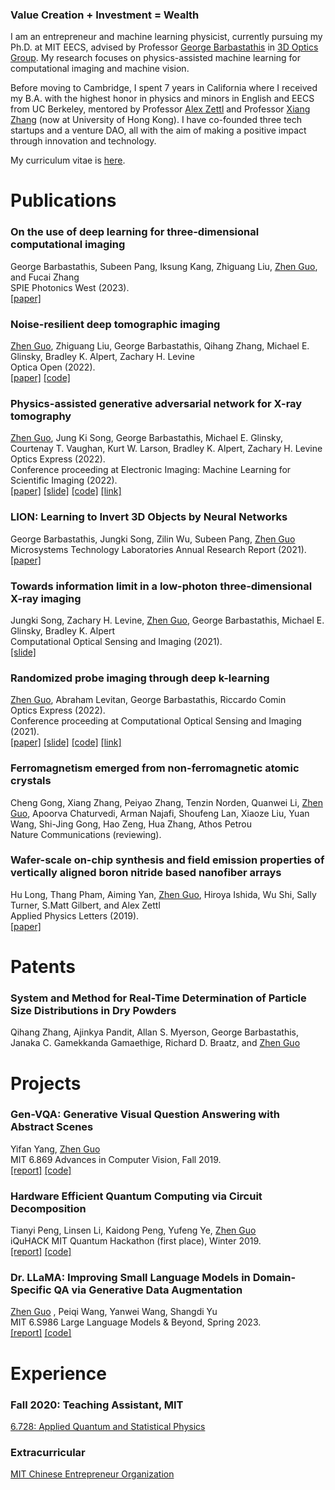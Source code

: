 ### **Value Creation + Investment = Wealth**

I am an entrepreneur and machine learning physicist, currently pursuing my Ph.D. at MIT EECS, advised by Professor [George Barbastathis](https://meche.mit.edu/people/faculty/gbarb@mit.edu) in [3D Optics Group](http://optics.mit.edu/). My research focuses on physics-assisted machine learning for computational imaging and machine vision.

Before moving to Cambridge, I spent 7 years in California where I received my B.A. with the highest honor in physics and minors in English and EECS from UC Berkeley, mentored by Professor [Alex Zettl](https://www.ocf.berkeley.edu/~jode/) and Professor [Xiang Zhang](https://xlab.hku.hk/) (now at University of Hong Kong). I have co-founded three tech startups and a venture DAO, all with the aim of making a positive impact through innovation and technology.

My curriculum vitae is [here](./misc/CV_zguo.pdf).

# Publications

### **On the use of deep learning for three-dimensional computational imaging**
George Barbastathis, Subeen Pang, Iksung Kang, Zhiguang Liu, <ins>Zhen Guo</ins>, and Fucai Zhang   
SPIE Photonics West (2023).   
[[paper]](https://www.spiedigitallibrary.org/conference-proceedings-of-spie/12445/2655261/On-the-use-of-deep-learning-for-three-dimensional-computational/10.1117/12.2655261.short?SSO=1)

### **Noise-resilient deep tomographic imaging**
<ins>Zhen Guo</ins>, Zhiguang Liu, George Barbastathis, Qihang Zhang, Michael E. Glinsky, Bradley K. Alpert, Zachary H. Levine  
Optica Open (2022).   
[[paper]](https://preprints.opticaopen.org/articles/preprint/Noise-resilient_deep_tomographic_imaging/21931557) [[code]](https://github.com/zguo0525/Noise-resilience-deep-reconstruction-for-X-ray-Tomography)

### **Physics-assisted generative adversarial network for X-ray tomography**
<ins>Zhen Guo</ins>,  Jung Ki Song, George Barbastathis, Michael E. Glinsky, Courtenay T. Vaughan, Kurt W. Larson, Bradley K. Alpert, Zachary H. Levine   
Optics Express (2022).      
Conference proceeding at Electronic Imaging: Machine Learning for Scientific Imaging (2022).           
[[paper]](./papers/PGAN.pdf) [[slide]](./slides/PGAN.pdf) [[code]](https://github.com/zguo0525/Physics-assisted-Generative-Adversarial-Network-for-X-Ray-Tomography) [[link]](https://library.imaging.org/ei/articles/34/5/MLSI-202)

### **LION: Learning to Invert 3D Objects by Neural Networks**
George Barbastathis, Jungki Song, Zilin Wu, Subeen Pang, <ins>Zhen Guo</ins>  
Microsystems Technology Laboratories Annual Research Report (2021).  
[[paper]](./papers/lion.pdf)

### **Towards information limit in a low-photon three-dimensional X-ray imaging**
Jungki Song, Zachary H. Levine, <ins>Zhen Guo</ins>, George Barbastathis, Michael E. Glinsky, Bradley K. Alpert   
Computational Optical Sensing and Imaging (2021).  
[[slide]](./slides/limit.pdf)

### **Randomized probe imaging through deep k-learning**
<ins>Zhen Guo</ins>,  Abraham Levitan, George Barbastathis, Riccardo Comin  
Optics Express (2022).      
Conference proceeding at Computational Optical Sensing and Imaging (2021).     
[[paper]](./papers/RPI.pdf) [[slide]](./slides/RQE.pdf) [[code]](https://github.com/zguo0525/Randomized-probe-imaging-through-deep-k-learning) [[link]](https://opg.optica.org/abstract.cfm?uri=COSI-2021-CTh7A.6)

### **Ferromagnetism emerged from non-ferromagnetic atomic crystals**
Cheng Gong, Xiang Zhang, Peiyao Zhang, Tenzin Norden, Quanwei Li, <ins>Zhen Guo</ins>, Apoorva Chaturvedi, Arman Najafi, Shoufeng Lan, Xiaoze Liu, Yuan Wang, Shi-Jing Gong, Hao Zeng, Hua Zhang, Athos Petrou  
Nature Communications (reviewing).

### **Wafer-scale on-chip synthesis and field emission properties of vertically aligned boron nitride based nanofiber arrays**
Hu Long, Thang Pham, Aiming Yan, <ins>Zhen Guo</ins>, Hiroya Ishida, Wu Shi, Sally Turner, S.Matt Gilbert, and Alex Zettl   
Applied Physics Letters (2019).   
[[paper]](./papers/wafer.pdf)

# Patents
### **System and Method for Real-Time Determination of Particle Size Distributions in Dry Powders**   
Qihang Zhang, Ajinkya Pandit, Allan S. Myerson, George Barbastathis, Janaka C. Gamekkanda Gamaethige, Richard D. Braatz, and <ins>Zhen Guo</ins>

# Projects
### **Gen-VQA: Generative Visual Question Answering with Abstract Scenes**    
Yifan Yang, <ins>Zhen Guo</ins>  
MIT 6.869 Advances in Computer Vision, Fall 2019.     
[[report]](https://github.com/Yang-YiFan/vqa-gan/6_869_Final_Project.pdf) [[code]](https://github.com/Yang-YiFan/vqa-gan)

### **Hardware Efficient Quantum Computing via Circuit Decomposition**    
Tianyi Peng, Linsen Li, Kaidong Peng, Yufeng Ye, <ins>Zhen Guo</ins>    
iQuHACK MIT Quantum Hackathon (first place), Winter 2019.    
[[report]](https://github.com/zguo0525/Hardware-Efficient-Quantum-Computing-via-Circuit-Decomposition) [[code]](https://github.com/zguo0525/Hardware-Efficient-Quantum-Computing-via-Circuit-Decomposition)

### **Dr. LLaMA: Improving Small Language Models in Domain-Specific QA via Generative Data Augmentation**    
<ins>Zhen Guo</ins> , Peiqi Wang, Yanwei Wang, Shangdi Yu      
MIT 6.S986 Large Language Models & Beyond, Spring 2023.     
[[report]](https://arxiv.org/abs/2305.07804) [[code]](https://github.com/zguo0525/Dr.llama)

# Experience

### Fall 2020: **Teaching Assistant, MIT**
[6.728: Applied Quantum and Statistical Physics](https://ocw.mit.edu/courses/6-728-applied-quantum-and-statistical-physics-fall-2006/)

### Extracurricular

[MIT Chinese Entrepreneur Organization](https://www.chinese-entrepreneurs.mit.edu/)
